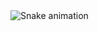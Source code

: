 <img src="https://raw.githubusercontent.com/bekzodnazirbekov/bekzodnazirbekov/output/snake.svg" alt="Snake animation" />

###
